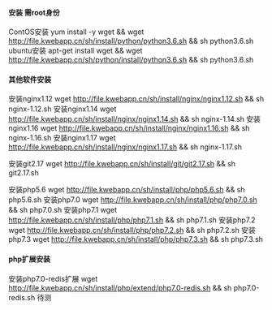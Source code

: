 #### 安装 需root身份
ContOS安装  yum install -y wget && wget http://file.kwebapp.cn/sh/install/python/python3.6.sh && sh python3.6.sh
ubuntu安装  apt-get install wget && wget http://file.kwebapp.cn/sh/python/install/python3.6.sh && sh python3.6.sh
#### 其他软件安装
安装nginx1.12  wget http://file.kwebapp.cn/sh/install/nginx/nginx1.12.sh && sh nginx-1.12.sh
安装nginx1.14  wget http://file.kwebapp.cn/sh/install/nginx/nginx1.14.sh && sh nginx-1.14.sh
安装nginx1.16  wget http://file.kwebapp.cn/sh/install/nginx/nginx1.16.sh && sh nginx-1.16.sh
安装nginx1.17  wget http://file.kwebapp.cn/sh/install/nginx/nginx1.17.sh && sh nginx-1.17.sh

安装git2.17    wget http://file.kwebapp.cn/sh/install/git/git2.17.sh && sh git2.17.sh

安装php5.6  wget http://file.kwebapp.cn/sh/install/php/php5.6.sh && sh php5.6.sh
安装php7.0  wget http://file.kwebapp.cn/sh/install/php/php7.0.sh && sh php7.0.sh
安装php7.1  wget http://file.kwebapp.cn/sh/install/php/php7.1.sh && sh php7.1.sh
安装php7.2  wget http://file.kwebapp.cn/sh/install/php/php7.2.sh && sh php7.2.sh
安装php7.3  wget http://file.kwebapp.cn/sh/install/php/php7.3.sh && sh php7.3.sh

#### php扩展安装
安装php7.0-redis扩展  wget http://file.kwebapp.cn/sh/install/php/extend/php7.0-redis.sh && sh php7.0-redis.sh 待测